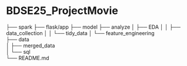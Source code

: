 # BDSE25_ProjectMovie

├── spark
├── flask/app
├── model
├── analyze
│   ├── EDA
│   │   ├── data_collection
│   │   └── tidy_data
│   └── feature_engineering   
├── data                  
│   ├── merged_data        
│   └── sql          
└── README.md
     
